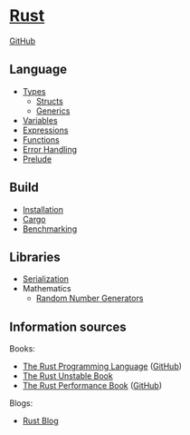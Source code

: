 # [Rust](https://www.rust-lang.org/)
[GitHub](https://github.com/rust-lang/rust)

## Language
- [Types](Language/Types.md)
  - [Structs](Language/Structs.md)
  - [Generics](Language/Generics.md)
- [Variables](Language/Variables.md)
- [Expressions](Language/Expressions.md)
- [Functions](Language/Functions.md)
- [Error Handling](Language/Error%20Handling.md)
- [Prelude](https://doc.rust-lang.org/std/prelude/index.html)

## Build
- [Installation](Build/Installation.md)
- [Cargo](Build/Cargo.md)
- [Benchmarking](Build/Benchmarking.md)

## Libraries
- [Serialization](Libraries/Serialization.md)
- Mathematics
  - [Random Number Generators](Libraries/Mathematics/Random%20Number%20Generators.md)

## Information sources
Books:
- [The Rust Programming Language](https://doc.rust-lang.org/book/) ([GitHub](https://github.com/rust-lang/book))
- [The Rust Unstable Book](https://doc.rust-lang.org/beta/unstable-book/the-unstable-book.html)
- [The Rust Performance Book](https://nnethercote.github.io/perf-book/title-page.html) ([GitHub](https://github.com/nnethercote/perf-book))

Blogs:
- [Rust Blog](https://blog.rust-lang.org/)